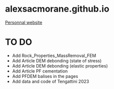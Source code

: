 # alexsacmorane.github.io
[Personnal website](https://alexsacmorane.github.io)

# TO DO
- Add Rock_Properties_MassRemoval_FEM
- Add Article DEM debonding (state of stress)
- Add Article DEM debonding (elastic properties)
- Add Article PF cementation
- Add PFDEM balises in the pages
- Add data and code of Tengattini 2023
